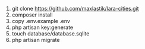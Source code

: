 1) git clone https://github.com/maxlastik/lara-cities.git
2) composer install
3) copy .env.example .env
4) php artisan key:generate
5) touch database/database.sqlite
6) php artisan migrate
 
